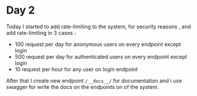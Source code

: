 # Day 2

Today I started to add rate-limiting to the system, for security reasons , and add rate-limiting in 3 cases : 

- 100 request per day for anonymous users on every endpoint except login
- 500 request per day for authenticated users on every endpoint except login
- 10 request per hour for any user on login endpoint

After that I create new endpoint `/__docs__/` for documentation and i use swagger for write the docs on the endpoints on of the system.